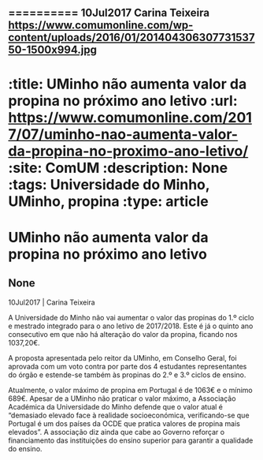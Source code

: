 
==========
10Jul2017
Carina Teixeira
https://www.comumonline.com/wp-content/uploads/2016/01/20140430630773153750-1500x994.jpg
---
:title: UMinho não aumenta valor da propina no próximo ano letivo
:url: https://www.comumonline.com/2017/07/uminho-nao-aumenta-valor-da-propina-no-proximo-ano-letivo/
:site: ComUM
:description: None
:tags: Universidade do Minho, UMinho, propina
:type: article
==========


# **UMinho não aumenta valor da propina no próximo ano letivo**

## None

10Jul2017 | Carina Teixeira

A Universidade do Minho não vai aumentar o valor das propinas do 1.º ciclo e mestrado integrado para o ano letivo de 2017/2018. Este é já o quinto ano consecutivo em que não há alteração do valor da propina, ficando nos 1037,20€.

A proposta apresentada pelo reitor da UMinho, em Conselho Geral, foi aprovada com um voto contra por parte dos 4 estudantes representantes do órgão e estende-se também às propinas do 2.º e 3.º ciclos de ensino.

Atualmente, o valor máximo de propina em Portugal é de 1063€ e o mínimo 689€. Apesar de a UMinho não praticar o valor máximo, a Associação Académica da Universidade do Minho defende que o valor atual é “demasiado elevado face à realidade socioeconómica, verificando-se que Portugal é um dos países da OCDE que pratica valores de propina mais elevados”. A associação diz ainda que cabe ao Governo reforçar o financiamento das instituições do ensino superior para garantir a qualidade do ensino.

